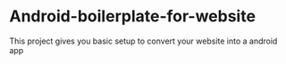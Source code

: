 # Android-boilerplate-for-website
This project gives you basic setup to convert your website into a android app
